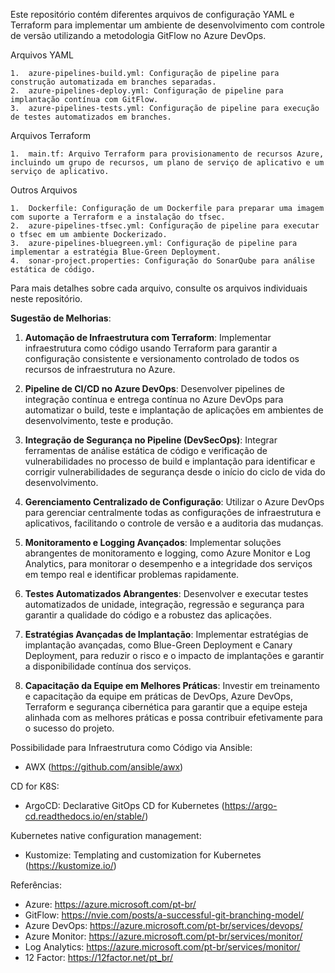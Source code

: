 Este repositório contém diferentes arquivos de configuração YAML e Terraform para implementar um ambiente de desenvolvimento com controle de versão utilizando a metodologia GitFlow no Azure DevOps.

Arquivos YAML

	1.	azure-pipelines-build.yml: Configuração de pipeline para construção automatizada em branches separadas.
	2.	azure-pipelines-deploy.yml: Configuração de pipeline para implantação contínua com GitFlow.
	3.	azure-pipelines-tests.yml: Configuração de pipeline para execução de testes automatizados em branches.

Arquivos Terraform

	1.	main.tf: Arquivo Terraform para provisionamento de recursos Azure, incluindo um grupo de recursos, um plano de serviço de aplicativo e um serviço de aplicativo.

Outros Arquivos

	1.	Dockerfile: Configuração de um Dockerfile para preparar uma imagem com suporte a Terraform e a instalação do tfsec.
	2.	azure-pipelines-tfsec.yml: Configuração de pipeline para executar o tfsec em um ambiente Dockerizado.
	3.	azure-pipelines-bluegreen.yml: Configuração de pipeline para implementar a estratégia Blue-Green Deployment.
	4.	sonar-project.properties: Configuração do SonarQube para análise estática de código.

Para mais detalhes sobre cada arquivo, consulte os arquivos individuais neste repositório.


**Sugestão de Melhorias**:

1. **Automação de Infraestrutura com Terraform**: Implementar infraestrutura como código usando Terraform para garantir a configuração consistente e versionamento controlado de todos os recursos de infraestrutura no Azure.

2. **Pipeline de CI/CD no Azure DevOps**: Desenvolver pipelines de integração contínua e entrega contínua no Azure DevOps para automatizar o build, teste e implantação de aplicações em ambientes de desenvolvimento, teste e produção.

3. **Integração de Segurança no Pipeline (DevSecOps)**: Integrar ferramentas de análise estática de código e verificação de vulnerabilidades no processo de build e implantação para identificar e corrigir vulnerabilidades de segurança desde o início do ciclo de vida do desenvolvimento.

4. **Gerenciamento Centralizado de Configuração**: Utilizar o Azure DevOps para gerenciar centralmente todas as configurações de infraestrutura e aplicativos, facilitando o controle de versão e a auditoria das mudanças.

5. **Monitoramento e Logging Avançados**: Implementar soluções abrangentes de monitoramento e logging, como Azure Monitor e Log Analytics, para monitorar o desempenho e a integridade dos serviços em tempo real e identificar problemas rapidamente.

6. **Testes Automatizados Abrangentes**: Desenvolver e executar testes automatizados de unidade, integração, regressão e segurança para garantir a qualidade do código e a robustez das aplicações.

7. **Estratégias Avançadas de Implantação**: Implementar estratégias de implantação avançadas, como Blue-Green Deployment e Canary Deployment, para reduzir o risco e o impacto de implantações e garantir a disponibilidade contínua dos serviços.

8. **Capacitação da Equipe em Melhores Práticas**: Investir em treinamento e capacitação da equipe em práticas de DevOps, Azure DevOps, Terraform e segurança cibernética para garantir que a equipe esteja alinhada com as melhores práticas e possa contribuir efetivamente para o sucesso do projeto.


Possibilidade para Infraestrutura como Código via Ansible:
* AWX (https://github.com/ansible/awx)

CD for K8S:
* ArgoCD:  Declarative GitOps CD for Kubernetes (https://argo-cd.readthedocs.io/en/stable/)

Kubernetes native configuration management:
* Kustomize: Templating and customization for Kubernetes (https://kustomize.io/)

Referências:

*	Azure: https://azure.microsoft.com/pt-br/
*   GitFlow: https://nvie.com/posts/a-successful-git-branching-model/
*	Azure DevOps: https://azure.microsoft.com/pt-br/services/devops/
*   Azure Monitor: https://azure.microsoft.com/pt-br/services/monitor/
*   Log Analytics: https://azure.microsoft.com/pt-br/services/monitor/
*   12 Factor: https://12factor.net/pt_br/



